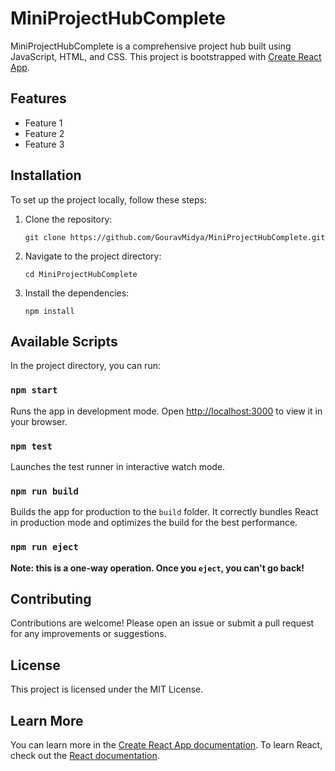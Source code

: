 # MiniProjectHubComplete

MiniProjectHubComplete is a comprehensive project hub built using JavaScript, HTML, and CSS. This project is bootstrapped with [Create React App](https://github.com/facebook/create-react-app).

## Features

- Feature 1
- Feature 2
- Feature 3

## Installation

To set up the project locally, follow these steps:

1. Clone the repository:
   ```
   git clone https://github.com/GouravMidya/MiniProjectHubComplete.git
   ```
2. Navigate to the project directory:
   ```
   cd MiniProjectHubComplete
   ```
3. Install the dependencies:
   ```
   npm install
   ```

## Available Scripts

In the project directory, you can run:

### `npm start`

Runs the app in development mode. Open [http://localhost:3000](http://localhost:3000) to view it in your browser.

### `npm test`

Launches the test runner in interactive watch mode.

### `npm run build`

Builds the app for production to the `build` folder. It correctly bundles React in production mode and optimizes the build for the best performance.

### `npm run eject`

**Note: this is a one-way operation. Once you `eject`, you can't go back!**

## Contributing

Contributions are welcome! Please open an issue or submit a pull request for any improvements or suggestions.

## License

This project is licensed under the MIT License.

## Learn More

You can learn more in the [Create React App documentation](https://facebook.github.io/create-react-app/docs/getting-started).
To learn React, check out the [React documentation](https://reactjs.org/).
